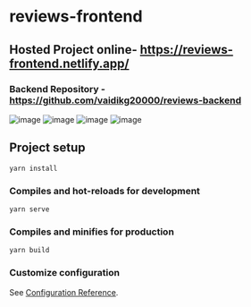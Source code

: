 # reviews-frontend

## Hosted Project online- https://reviews-frontend.netlify.app/
### Backend Repository - https://github.com/vaidikg20000/reviews-backend

![image](https://user-images.githubusercontent.com/55653329/180615563-bcea67ea-e9ef-47d4-9a13-eec6b2547b56.png)
![image](https://user-images.githubusercontent.com/55653329/180613186-0f278929-539f-432b-87ad-58d0942a9ef4.png)
![image](https://user-images.githubusercontent.com/55653329/180615633-6570b79a-1546-4515-8920-da94f294f596.png)
![image](https://user-images.githubusercontent.com/55653329/180613395-b9a459f4-e800-4e2f-9ca0-868ca94b65bb.png)


## Project setup
```
yarn install
```

### Compiles and hot-reloads for development
```
yarn serve
```

### Compiles and minifies for production
```
yarn build
```

### Customize configuration
See [Configuration Reference](https://cli.vuejs.org/config/).
